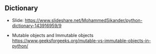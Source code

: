 ## Dictionary

-   Slide:
    https://www.slideshare.net/MohammedSikander/python-dictionary-143916959/9

-   Mutable objects and Immutable objects
    https://www.geeksforgeeks.org/mutable-vs-immutable-objects-in-python/

